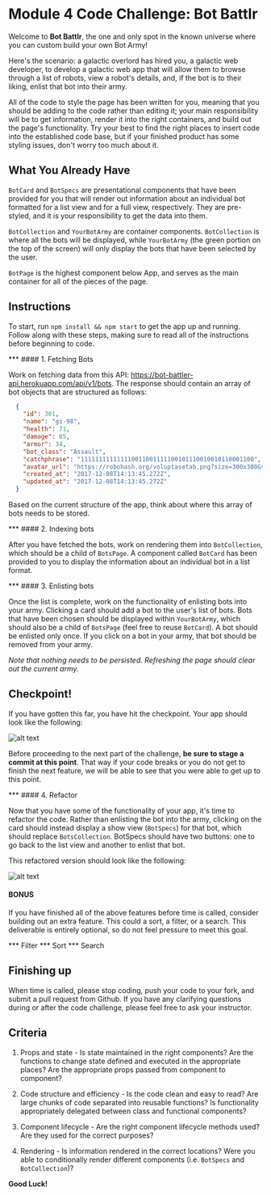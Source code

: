 # Module 4 Code Challenge: Bot Battlr

Welcome to __Bot Battlr__, the one and only spot in the known universe where you can custom build your own Bot Army!

Here's the scenario: a galactic overlord has hired you, a galactic web developer, to develop a galactic web app that will allow them to browse through a list of robots, view a robot's details, and, if the bot is to their liking, enlist that bot into their army.

All of the code to style the page has been written for you, meaning that you should be adding to the code rather than editing it; your main responsibility will be to get information, render it into the right containers, and build out the page's functionality. Try your best to find the right places to insert code into the established code base, but if your finished product has some styling issues, don't worry too much about it.


## What You Already Have

`BotCard` and `BotSpecs` are presentational components that have been provided for you that will render out information about an individual bot formatted for a list view and for a full view, respectively. They are pre-styled, and it is your responsibility to get the data into them.

`BotCollection` and `YourBotArmy` are container components. `BotCollection` is where all the bots will be displayed, while `YourBotArmy` (the green portion on the top of the screen) will only display the bots that have been selected by the user.

`BotPage` is the highest component below App, and serves as the main container for all of the pieces of the page.




## Instructions
To start, run `npm install && npm start` to get the app up and running. Follow along with these steps, making sure to read all of the instructions before beginning to code.

*** #### 1.  Fetching Bots

Work on fetching data from this API: https://bot-battler-api.herokuapp.com/api/v1/bots. The response should contain an array of bot objects that are structured as follows:

  ```json
    {
      "id": 301,
      "name": "gs-98",
      "health": 71,
      "damage": 85,
      "armor": 34,
      "bot_class": "Assault",
      "catchphrase": "111111111111110011001111100101110010010110001100",
      "avatar_url": "https://robohash.org/voluptasetab.png?size=300x300&set=set1",
      "created_at": "2017-12-08T14:13:45.272Z",
      "updated_at": "2017-12-08T14:13:45.272Z"
    }
  ```

Based on the current structure of the app, think about where this array of bots needs to be stored.


*** #### 2.  Indexing bots

After you have fetched the bots, work on rendering them into `BotCollection`, which should be a child of `BotsPage`. A component called `BotCard` has been provided to you to display the information about an individual bot in a list format.


*** #### 3.  Enlisting bots

Once the list is complete, work on the functionality of enlisting bots into your army. Clicking a card should add a bot to the user's list of bots. Bots that have been chosen should be displayed within `YourBotArmy`, which should also be a child of `BotsPage`  (feel free to reuse `BotCard`). A bot should be enlisted only once. If you click on a bot in your army, that bot should be removed from your army.

_Note that nothing needs to be persisted. Refreshing the page should clear out the current army._


## Checkpoint!

If you have gotten this far, you have hit the checkpoint. Your app should look like the following:

![alt text][checkpoint]

[checkpoint]: ./public/checkpoint_demo.gif "Checkpoint demo"

Before proceeding to the next part of the challenge, __be sure to stage a commit at this point__. That way if your code breaks or you do not get to finish the next feature, we will be able to see that you were able to get up to this point.


*** #### 4. Refactor

Now that you have some of the functionality of your app, it's time to refactor the code. Rather than enlisting the bot into the army, clicking on the card should instead display a show view (`BotSpecs`) for that bot, which should replace `BotsCollection`. BotSpecs should have two buttons: one to go back to the list view and another to enlist that bot.

This refactored version should look like the following:

![alt text][full_demo]

[full_demo]: ./public/full_demo.gif "Full demo"


#### BONUS

If you have finished all of the above features before time is called, consider building out an extra feature. This could a sort, a filter, or a search. This deliverable is entirely optional, so do not feel pressure to meet this goal.

*** Filter
*** Sort
*** Search



## Finishing up

When time is called, please stop coding, push your code to your fork, and submit a pull request from Github. If you have any clarifying questions during or after the code challenge, please feel free to ask your instructor.

## Criteria
1. Props and state - Is state maintained in the right components? Are the functions to change state defined and executed in the appropriate places? Are the appropriate props passed from component to component?

2. Code structure and efficiency - Is the code clean and easy to read? Are large chunks of code separated into reusable functions? Is functionality appropriately delegated between class and functional components?

3. Component lifecycle - Are the right component lifecycle methods used? Are they used for the correct purposes?

4. Rendering - Is information rendered in the correct locations? Were you able to conditionally render different components (i.e. `BotSpecs` and `BotCollection`)?

__Good Luck!__
